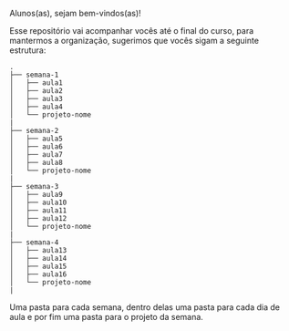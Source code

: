 Alunos(as), sejam bem-vindos(as)!

Esse repositório vai acompanhar vocês até o final do curso, para mantermos a organização, 
sugerimos que vocês sigam a seguinte estrutura:

```
.
├── semana-1
│   ├── aula1
│   ├── aula2
│   ├── aula3
│   ├── aula4
│   └── projeto-nome
|
├── semana-2
│   ├── aula5
│   ├── aula6
│   ├── aula7
│   ├── aula8
│   └── projeto-nome
|
├── semana-3
│   ├── aula9
│   ├── aula10
│   ├── aula11
│   ├── aula12
│   └── projeto-nome
|
├── semana-4
│   ├── aula13
│   ├── aula14
│   ├── aula15
│   ├── aula16
│   └── projeto-nome
|
```

Uma pasta para cada semana, dentro delas uma pasta para cada dia de aula 
e por fim uma pasta para o projeto da semana.
